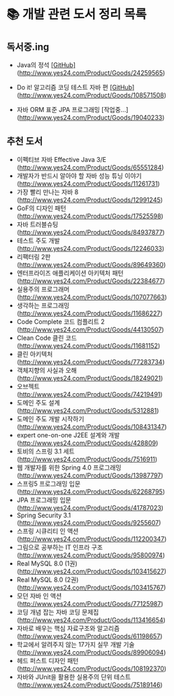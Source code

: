 # 📚 개발 관련 도서 정리 목록

## 독서중.ing
- Java의 정석  [[GitHub]](https://github.com/ljs5960/MyBookList/tree/main/Java%EC%9D%98%20%EC%A0%95%EC%84%9D/06.%20%EA%B0%9D%EC%B2%B4%EC%A7%80%ED%96%A5%20%ED%94%84%EB%A1%9C%EA%B7%B8%EB%9E%98%EB%B0%8D%201)  
(http://www.yes24.com/Product/Goods/24259565)
- Do it! 알고리즘 코딩 테스트 자바 편  [[GitHub]](https://github.com/ljs5960/MyBookList/tree/main/DoIt!%20%EC%95%8C%EA%B3%A0%EB%A6%AC%EC%A6%98_Java)
(http://www.yes24.com/Product/Goods/108571508)  

- 자바 ORM 표준 JPA 프로그래밍  [작업중...]
(http://www.yes24.com/Product/Goods/19040233)


## 추천 도서
- 이펙티브 자바 Effective Java 3/E  
(http://www.yes24.com/Product/Goods/65551284)
- 개발자가 반드시 알아야 할 자바 성능 튜닝 이야기   
(http://www.yes24.com/Product/Goods/11261731)
- 가장 빨리 만나는 자바 8  
(http://www.yes24.com/Product/Goods/12991245)
- GoF의 디자인 패턴  
(http://www.yes24.com/Product/Goods/17525598)
- 자바 트러블슈팅  
(http://www.yes24.com/Product/Goods/84937877)
- 테스트 주도 개발  
(http://www.yes24.com/Product/Goods/12246033)
- 리팩터링 2판  
(http://www.yes24.com/Product/Goods/89649360)
- 엔터프라이즈 애플리케이션 아키텍처 패턴
(http://www.yes24.com/Product/Goods/22384677)
- 실용주의 프로그래머  
(http://www.yes24.com/Product/Goods/107077663)
- 생각하는 프로그래밍  
(http://www.yes24.com/Product/Goods/11686227)
- Code Complete 코드 컴플리트 2  
(http://www.yes24.com/Product/Goods/44130507)
- Clean Code 클린 코드  
(http://www.yes24.com/Product/Goods/11681152)
- 클린 아키텍처  
(http://www.yes24.com/Product/Goods/77283734)
- 객체지향의 사실과 오해  
(http://www.yes24.com/Product/Goods/18249021)
- 오브젝트  
(http://www.yes24.com/Product/Goods/74219491)
- 도메인 주도 설계  
(http://www.yes24.com/Product/Goods/5312881)
- 도메인 주도 개발 시작하기  
(http://www.yes24.com/Product/Goods/108431347)
- expert one-on-one J2EE 설계와 개발  
(http://www.yes24.com/Product/Goods/428809)
- 토비의 스프링 3.1 세트  
(http://www.yes24.com/Product/Goods/7516911)
- 웹 개발자를 위한 Spring 4.0 프로그래밍  
(http://www.yes24.com/Product/Goods/13987797)
- 스프링5 프로그래밍 입문  
(http://www.yes24.com/Product/Goods/62268795)
- JPA 프로그래밍 입문  
(http://www.yes24.com/Product/Goods/41787023)
- Spring Security 3.1  
(http://www.yes24.com/Product/Goods/9255607)
- 스프링 시큐리티 인 액션  
(http://www.yes24.com/Product/Goods/112200347)
- 그림으로 공부하는 IT 인프라 구조  
(http://www.yes24.com/Product/Goods/95800974)
- Real MySQL 8.0 (1권)  
(http://www.yes24.com/Product/Goods/103415627)
- Real MySQL 8.0 (2권)  
(http://www.yes24.com/Product/Goods/103415767)
- 모던 자바 인 액션   
(http://www.yes24.com/Product/Goods/77125987)
- 코딩 개념 잡는 자바 코딩 문제집  
(http://www.yes24.com/Product/Goods/113416654)
- 자바로 배우는 핵심 자료구조와 알고리즘
(http://www.yes24.com/Product/Goods/61198657)
- 학교에서 알려주지 않는 17가지 실무 개발 기술
(http://www.yes24.com/Product/Goods/89906094)
- 헤드 퍼스트 디자인 패턴  
(http://www.yes24.com/Product/Goods/108192370)
- 자바와 JUnit을 활용한 실용주의 단위 테스트
(http://www.yes24.com/Product/Goods/75189146)